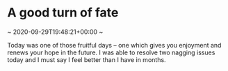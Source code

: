 # A good turn of fate
~ 2020-09-29T19:48:21+00:00 ~

Today was one of those fruitful days – one which gives you enjoyment and renews your hope in the future. I was able to resolve two nagging issues today and I must say I feel better than I have in months.